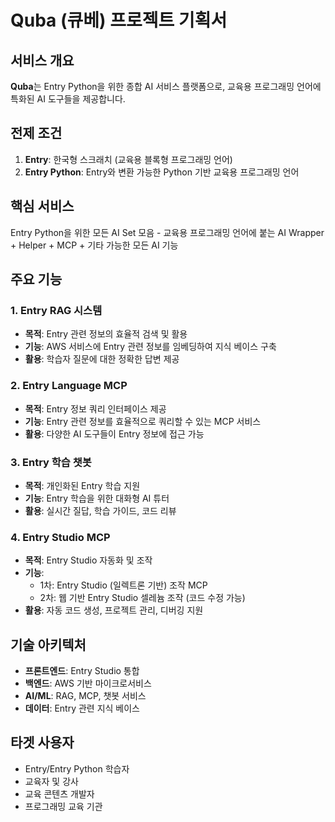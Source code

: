 # Quba (큐베) 프로젝트 기획서

## 서비스 개요
**Quba**는 Entry Python을 위한 종합 AI 서비스 플랫폼으로, 교육용 프로그래밍 언어에 특화된 AI 도구들을 제공합니다.

## 전제 조건
1. **Entry**: 한국형 스크래치 (교육용 블록형 프로그래밍 언어)
2. **Entry Python**: Entry와 변환 가능한 Python 기반 교육용 프로그래밍 언어

## 핵심 서비스
Entry Python을 위한 모든 AI Set 모음 - 교육용 프로그래밍 언어에 붙는 AI Wrapper + Helper + MCP + 기타 가능한 모든 AI 기능

## 주요 기능

### 1. Entry RAG 시스템
- **목적**: Entry 관련 정보의 효율적 검색 및 활용
- **기능**: AWS 서비스에 Entry 관련 정보를 임베딩하여 지식 베이스 구축
- **활용**: 학습자 질문에 대한 정확한 답변 제공

### 2. Entry Language MCP
- **목적**: Entry 정보 쿼리 인터페이스 제공
- **기능**: Entry 관련 정보를 효율적으로 쿼리할 수 있는 MCP 서비스
- **활용**: 다양한 AI 도구들이 Entry 정보에 접근 가능

### 3. Entry 학습 챗봇
- **목적**: 개인화된 Entry 학습 지원
- **기능**: Entry 학습을 위한 대화형 AI 튜터
- **활용**: 실시간 질답, 학습 가이드, 코드 리뷰

### 4. Entry Studio MCP
- **목적**: Entry Studio 자동화 및 조작
- **기능**: 
  - 1차: Entry Studio (일렉트론 기반) 조작 MCP
  - 2차: 웹 기반 Entry Studio 셀레늄 조작 (코드 수정 가능)
- **활용**: 자동 코드 생성, 프로젝트 관리, 디버깅 지원

## 기술 아키텍처
- **프론트엔드**: Entry Studio 통합
- **백엔드**: AWS 기반 마이크로서비스
- **AI/ML**: RAG, MCP, 챗봇 서비스
- **데이터**: Entry 관련 지식 베이스

## 타겟 사용자
- Entry/Entry Python 학습자
- 교육자 및 강사
- 교육 콘텐츠 개발자
- 프로그래밍 교육 기관